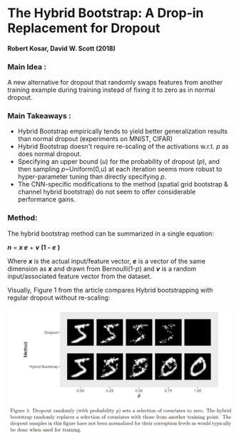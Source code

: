 # The Hybrid Bootstrap: A Drop-in Replacement for Dropout
#### Robert Kosar, David W. Scott (2018)

### Main Idea :
A new alternative for dropout that randomly swaps features from another training example during training instead of fixing it to zero as in normal dropout.

### Main Takeaways :
* Hybrid Bootstrap empirically tends to yield better generalization results than normal dropout (experiments on MNIST, CIFAR)
* Hybrid Bootstrap doesn't require re-scaling of the activations w.r.t. *p* as does normal dropout. 
* Specifying an upper bound (*u*) for the probability of dropout (*p*), and then sampling *p*~Uniform(0,*u*) at each iteration seems more robust to hyper-parameter tuning than directly specifying *p*.
* The CNN-specific modifications to the method (spatial grid bootstrap & channel hybrid bootstrap) do not seem to offer considerable performance gains.

### Method:
The hybrid bootstrap method can be summarized in a single equation:

***n*** = ***x e*** + ***v*** **(1 -** ***e*** **)**

Where ***x*** is the actual input/feature vector, ***e*** is a vector of the same dimension as ***x*** and drawn from Bernoulli(1-*p*) and ***v*** is a random input/associated feature vector from the dataset. 

Visually, Figure 1 from the article compares Hybrid bootstrapping with regular dropout without re-scaling:

![Figure 1](Figure1.png)


